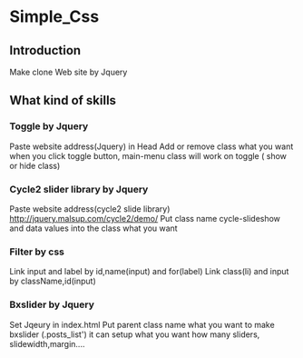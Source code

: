 # **Simple_Css**

## Introduction

Make clone Web site by Jquery

## What kind of skills

### Toggle by Jquery

Paste website address(Jquery) in Head
Add or remove class what you want
when you click toggle button, main-menu class will work on toggle ( show or hide class)

### Cycle2 slider library by Jquery

Paste website address(cycle2 slide library) http://jquery.malsup.com/cycle2/demo/
Put class name cycle-slideshow and data values into the class what you want

### Filter by css

Link input and label by id,name(input) and for(label)
Link class(li) and input by className,id(input)

### Bxslider by Jquery

Set Jqeury in index.html
Put parent class name what you want to make bxslider (.posts_list')
it can setup what you want how many sliders, slidewidth,margin....
